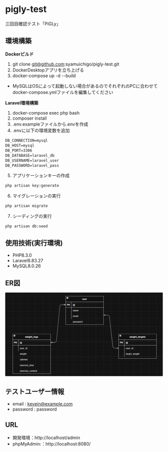 # pigly-test
三回目確認テスト「PiGLy」

## 環境構築
**Dockerビルド**
1. git clone git@github.com:syamuichigo/pigly-test.git
2. DockerDesktopアプリを立ち上げる
3. docker-compose up -d --build
* MySQLはOSによって起動しない場合があるのでそれぞれのPCに合わせてdocker-compose.ymlファイルを編集してください

**Laravel環境構築**
1. docker-compose exec php bash
2. composer install
3. .env.exampleファイルから.envを作成
4. .envに以下の環境変数を追加
``` text
DB_CONNECTION=mysql
DB_HOST=mysql
DB_PORT=3306
DB_DATABASE=laravel_db
DB_USERNAME=laravel_user
DB_PASSWORD=laravel_pass
```
5. アプリケーションキーの作成
``` bash
php artisan key:generate
```
6. マイグレーションの実行
``` bash
php artisan migrate
```
7. シーディングの実行
``` bash
php artisan db:seed
```
## 使用技術(実行環境)
- PHP8.3.0
- Laravel8.83.27
- MySQL8.0.26
## ER図
![alt](ER.png)

## テストユーザー情報
- email : kevein@example.com
- password : password

## URL
- 開発環境：http://localhost/admin
- phpMyAdmin:：http://localhost:8080/